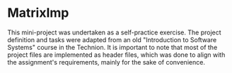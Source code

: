 # MatrixImp
This mini-project was undertaken as a self-practice exercise.
The project definition and tasks were adapted from an old "Introduction to Software Systems" course in the Technion.
 It is important to note that most of the project files are implemented as header files,
 which was done to align with the assignment's requirements, mainly for the sake of convenience.
